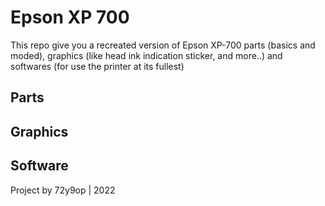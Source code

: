 # Epson XP 700
This repo give you a recreated version of Epson XP-700 parts (basics and moded), graphics (like head ink indication sticker, and more..) and softwares (for use the printer at its fullest)

## Parts

## Graphics

## Software

Project by 72y9op | 2022
